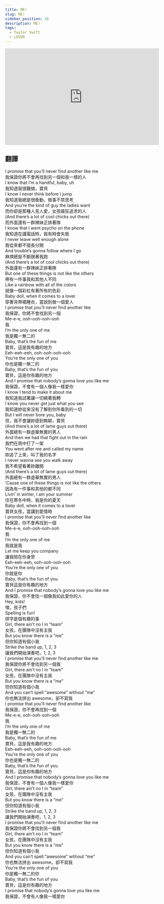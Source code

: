 ```yaml
---
title: ME!
slug: ME!
sidebar_position: 16
description: ME!
tags:
  - Taylor Swift
  - LOVER
---
```


<iframe width="100%" height="315" src="https://www.youtube.com/embed/FuXNumBwDOM" title="YouTube video player" frameborder="0" allow="accelerometer; autoplay; clipboard-write; encrypted-media; gyroscope; picture-in-picture; web-share" allowfullscreen></iframe>


## 翻譯
I promise that you’ll never find another like me  
我保證你將不會再找到另一個和我一樣的人  
I know that I’m a handful, baby, uh  
我知道我很難搞，寶貝  
I know I never think before I jump  
我知道我總是很衝動，做事不禁思考  
And you’re the kind of guy the ladies want  
而你卻是那種人見人愛，女孩瘋狂追求的人  
(And there’s a lot of cool chicks out there)  
而外面還有一群辣妹正排著隊  
I know that I went psycho on the phone  
我知道在講電話時，我有時會失態  
I never leave well enough alone  
我從來都不擅長分開  
And trouble’s gonna follow where I go  
麻煩總是不斷跟著我跑  
(And there’s a lot of cool chicks out there)  
外面還有一群辣妹正排著隊  
But one of these things is not like the others  
帶有一件事我和其他人不同  
Like a rainbow with all of the colors  
就像一個彩虹有著所有的色彩  
Baby doll, when it comes to a lover  
穿著背帶裙睡衣，當說到做一個愛人  
I promise that you’ll never find another like  
我保證，你將不會找到另一個  
Me-e-e, ooh-ooh-ooh-ooh  
我  
I’m the only one of me  
我是獨一無二的  
Baby, that’s the fun of me  
寶貝，這是我有趣的地方  
Eeh-eeh-eeh, ooh-ooh-ooh-ooh  
You’re the only one of you  
你也是獨一無二的  
Baby, that’s the fun of you  
寶貝，這是你有趣的地方  
And I promise that nobody’s gonna love you like me  
我保證，不會有一個人像我一樣愛你  
I know I tend to make it about me  
我知道我試著讓一切繞著我轉  
I know you never get just what you see  
我知道妳從來沒有了解到你所看到的一切  
But I will never bore you, baby  
但，我不會讓妳感到無聊，寶貝  
(And there’s a lot of lame guys out there)  
外面總有一群虛華無實的男人  
And then we had that fight out in the rain  
我們在雨中打了一架  
You went after me and called my name  
妳追了上來，叫了我的名字  
I never wanna see you walk away  
我不希望看著妳離開  
(And there’s a lot of lame guys out there)  
外面總有一群虛華無實的男人  
‘Cause one of these things is not like the others  
因為有一件事和其他的都不同  
Livin’ in winter, I am your summer  
住在寒冬中時，我是你的夏天  
Baby doll, when it comes to a lover  
寶貝女孩，當講到愛情時  
I promise that you’ll never find another like  
我保證，你不會再找到一個  
Me-e-e, ooh-ooh-ooh-ooh  
我  
I’m the only one of me  
我就是我  
Let me keep you company  
讓我陪在你身旁  
Eeh-eeh-eeh, ooh-ooh-ooh-ooh  
You’re the only one of you  
你就是你  
Baby, that’s the fun of you  
寶貝這是你有趣的地方  
And I promise that nobody’s gonna love you like me  
我保證，你不會找一個像我如此愛你的人  
Hey, kids!  
嘿，孩子們  
Spelling is fun!  
拼字是個有趣的事  
Girl, there ain’t no I in “team”  
女孩，在團隊中沒有主我  
But you know there is a “me”  
但你知道有個小我  
Strike the band up, 1, 2, 3  
讓我們開始演奏吧，1, 2, 3  
I promise that you’ll never find another like me  
我保證你將不會找到另一個我  
Girl, there ain’t no I in “team”  
女孩，在團隊中沒有主我  
But you know there is a “me”  
但你知道有個小我  
And you can’t spell “awesome” without “me”  
你也無法拼出 awesome，卻不寫我  
I promise that you’ll never find another like  
我保證，你不會再找到一個  
Me-e-e, ooh-ooh-ooh-ooh  
我  
I’m the only one of me  
我是獨一無二的  
Baby, that’s the fun of me  
寶貝，這是我有趣的地方  
Eeh-eeh-eeh, ooh-ooh-ooh-ooh  
You’re the only one of you  
你也是獨一無二的  
Baby, that’s the fun of you  
寶貝，這是你有趣的地方  
And I promise that nobody’s gonna love you like me  
我保證，不會有一個人像我一樣愛你  
Girl, there ain’t no I in “team”  
女孩，在團隊中沒有主我  
But you know there is a “me”  
但你知道有個小我  
Strike the band up, 1, 2, 3  
讓我們開始演奏吧，1, 2, 3  
I promise that you’ll never find another like me  
我保證你將不會找到另一個我  
Girl, there ain’t no I in “team”  
女孩，在團隊中沒有主我  
But you know there is a “me”  
但你知道有個小我  
And you can’t spell “awesome” without “me”  
你也無法拼出 awesome，卻不寫我  
You’re the only one of you  
你是獨一無二的你  
Baby, that’s the fun of you  
寶貝，這是你有趣的地方  
I promise that nobody’s gonna love you like me  
我保證，不會有人像我一樣愛你  
    

